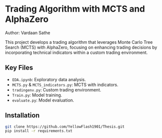 # Trading Algorithm with MCTS and AlphaZero

Author: Vardaan Sathe

This project develops a trading algorithm that leverages Monte Carlo Tree Search (MCTS) with AlphaZero, focusing on enhancing trading decisions by incorporating technical indicators within a custom trading environment.

## Key Files
- `EDA.ipynb`: Exploratory data analysis.
- `MCTS.py` & `MCTS_indicators.py`: MCTS with indicators.
- `tradingenv.py`: Custom trading environment.
- `Train.py`: Model training.
- `evaluate.py`: Model evaluation.

## Installation
```bash
git clone https://github.com/YellowFlash1901/Thesis.git
pip install -r requirements.txt

